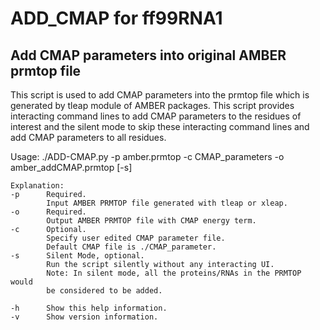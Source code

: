 # ADD_CMAP for ff99RNA1
## Add CMAP parameters into original AMBER prmtop file
This script is used to add CMAP parameters into the prmtop file which is generated by tleap module of AMBER packages. This script provides interacting command lines to add CMAP parameters to the residues of interest and the silent mode to skip these interacting command lines and add CMAP parameters to all residues.

Usage: ./ADD-CMAP.py -p amber.prmtop -c CMAP_parameters -o amber_addCMAP.prmtop [-s]

```
Explanation:
-p      Required.
        Input AMBER PRMTOP file generated with tleap or xleap.
-o      Required.
        Output AMBER PRMTOP file with CMAP energy term.
-c      Optional.
        Specify user edited CMAP parameter file.
        Default CMAP file is ./CMAP_parameter.
-s      Silent Mode, optional.
        Run the script silently without any interacting UI.
        Note: In silent mode, all the proteins/RNAs in the PRMTOP would
        be considered to be added.

-h      Show this help information.
-v      Show version information.
```
